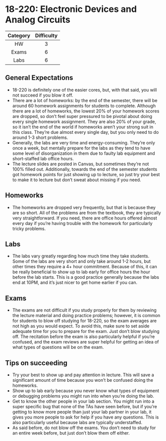# 18-220: Electronic Devices and Analog Circuits

| Category | Difficulty |
|:-:       | :-:        |
| HW       | 3          |
| Exams    | 6          |
| Labs     | 6          |

## General Expectations
- 18-220 is definitely one of the easier cores, but, with that said, you will not succeed if you blow it off.
- There are a lot of homeworks: by the end of the semester, there will be around 60 homework assignments for students to complete. Although there are a lot of homeworks, the lowest 20% of your homework scores are dropped, so don’t feel super pressured to be pivotal about doing every single homework assignment. They are also 20% of your grade, so it isn’t the end of the world if homeworks aren’t your strong suit in this class. They’re due almost every single day, but you only need to do around 1-3 short problems.
- Generally, the labs are very time and energy-consuming. They’re only once a week, but mentally prepare for the labs as they tend to have some level of disorganization in them due to faulty lab equipment and short-staffed lab office hours.
- The lecture slides are posted in Canvas, but sometimes they’re not 100% filled out. Additionally, towards the end of the semester students got homework points for just showing up to lecture, so just try your best to make it to lecture but don’t sweat about missing if you need.

## Homeworks
- The homeworks are dropped very frequently, but that is because they are so short. All of the problems are from the textbook, they are typically very straightforward. If you need, there are office hours offered almost every day if you’re having trouble with the homework for particularly tricky problems.

## Labs
- The labs vary greatly regarding how much time they take students. Some of the labs are very short and only take around 1-2 hours, but other times they require a 4+ hour commitment. Because of this, it can be really beneficial to show up to lab early for office hours the hour before the lab starts. This is a good practice generally because the labs end at 10PM, and it’s just nicer to get home earlier if you can.

## Exams
- The exams are not difficult if you study properly for them by reviewing the lecture material and doing practice problems; however, it is common for students to blow off studying for 18-220, so the exam averages are not high as you would expect. To avoid this, make sure to set aside adequate time for you to prepare for the exam. Just don’t blow studying off. The recitation before the exam is also particularly helpful if you’re confused, and the exam reviews are super helpful for getting an idea of what types of questions will be on the exam.

## Tips on succeeding
- Try your best to show up and pay attention in lecture. This will save a significant amount of time because you won’t be confused doing the homeworks.
- Show up to lab early because you never know what types of equipment or debugging problems you might run into when you’re doing the lab.
- Get to know the other people in your lab section. You might run into a super specific bug that none of the TAs have seen before, but if you’re getting to know more people than just your lab partner in your lab, it gives you more people to ask for help if you have any questions. This is also particularly useful because labs are typically understaffed.
- As said before, do not blow off the exams. You don’t need to study for an entire week before, but just don’t blow them off either.
